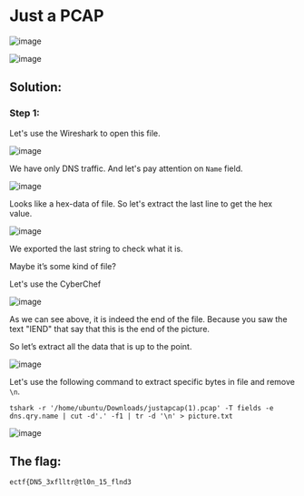 <h1>Just a PCAP</h1>

![image](https://github.com/user-attachments/assets/e7a40805-665d-4ab1-9c6e-7628f35c2223)

![image](https://github.com/user-attachments/assets/abfb22da-289b-48a5-8d40-9d223452a98e)

<h2>Solution: </h2>

<h3>Step 1:</h3>

Let's use the Wireshark to open this file.

![image](https://github.com/user-attachments/assets/6e9a020a-cbff-4687-a67d-39c50fbceea2)

We have only DNS traffic. 
And let's pay attention on ```Name``` field.

![image](https://github.com/user-attachments/assets/9af8a077-329a-40bf-934e-1e495a4af144)

Looks like a hex-data of file. 
So let's extract the last line to get the hex value.

![image](https://github.com/user-attachments/assets/e65ecb9b-3402-4d90-aaaa-50d27e0ba4c3)

We exported the last string to check what it is.

Maybe it’s some kind of file?

Let's use the CyberChef

![image](https://github.com/user-attachments/assets/73d5650a-afef-45d1-b028-e7ad6125c5d0)

As we can see above, it is indeed the end of the file. Because you saw the text "IEND" that say that this is the end of the picture.

So let’s extract all the data that is up to the point.

![image](https://github.com/user-attachments/assets/edd6fe2f-3912-4490-af0d-910de2462116)

Let's use the following command to extract specific bytes in file and remove ```\n```.

```tshark -r '/home/ubuntu/Downloads/justapcap(1).pcap' -T fields -e dns.qry.name | cut -d'.' -f1 | tr -d '\n' > picture.txt```

![image](https://github.com/user-attachments/assets/5bef2dbb-4c52-4e6a-9917-e46f029d2e70)

<h2>The flag:</h2>

```ectf{DN5_3xflltr@tl0n_15_flnd3```





